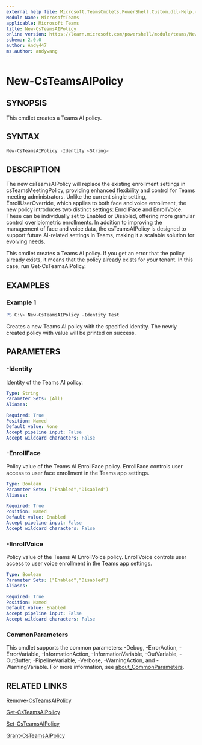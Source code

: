 ```yaml
---
external help file: Microsoft.TeamsCmdlets.PowerShell.Custom.dll-Help.xml
Module Name: MicrosoftTeams
applicable: Microsoft Teams
title: New-CsTeamsAIPolicy
online version: https://learn.microsoft.com/powershell/module/teams/New-CsTeamsAIPolicy
schema: 2.0.0
author: Andy447
ms.author: andywang
---
```



# New-CsTeamsAIPolicy

## SYNOPSIS
This cmdlet creates a Teams AI policy.

## SYNTAX

```powershell
New-CsTeamsAIPolicy -Identity <String>
```

## DESCRIPTION

The new csTeamsAIPolicy will replace the existing enrollment settings in csTeamsMeetingPolicy, providing enhanced flexibility and control for Teams meeting administrators. Unlike the current single setting, EnrollUserOverride, which applies to both face and voice enrollment, the new policy introduces two distinct settings: EnrollFace and EnrollVoice. These can be individually set to Enabled or Disabled, offering more granular control over biometric enrollments. In addition to improving the management of face and voice data, the csTeamsAIPolicy is designed to support future AI-related settings in Teams, making it a scalable solution for evolving needs.

This cmdlet creates a Teams AI policy. If you get an error that the policy already exists, it means that the policy already exists for your tenant. In this case, run Get-CsTeamsAIPolicy.

## EXAMPLES

### Example 1
```powershell
PS C:\> New-CsTeamsAIPolicy -Identity Test
```
Creates a new Teams AI policy with the specified identity.
The newly created policy with value will be printed on success.

## PARAMETERS

### -Identity
Identity of the Teams AI policy.

```yaml
Type: String
Parameter Sets: (All)
Aliases:

Required: True
Position: Named
Default value: None
Accept pipeline input: False
Accept wildcard characters: False
```

### -EnrollFace
Policy value of the Teams AI EnrollFace policy. EnrollFace controls user access to user face enrollment in the Teams app settings.

```yaml
Type: Boolean
Parameter Sets: ("Enabled","Disabled")
Aliases:

Required: True
Position: Named
Default value: Enabled
Accept pipeline input: False
Accept wildcard characters: False
```

### -EnrollVoice
Policy value of the Teams AI EnrollVoice policy. EnrollVoice controls user access to user voice enrollment in the Teams app settings.

```yaml
Type: Boolean
Parameter Sets: ("Enabled","Disabled")
Aliases:

Required: True
Position: Named
Default value: Enabled
Accept pipeline input: False
Accept wildcard characters: False
```

### CommonParameters
This cmdlet supports the common parameters: -Debug, -ErrorAction, -ErrorVariable, -InformationAction, -InformationVariable, -OutVariable, -OutBuffer, -PipelineVariable, -Verbose, -WarningAction, and -WarningVariable. For more information, see [about_CommonParameters](https://go.microsoft.com/fwlink/?LinkID=113216).


## RELATED LINKS
[Remove-CsTeamsAIPolicy](Remove-CsTeamsAIPolicy.yml)

[Get-CsTeamsAIPolicy](Get-CsTeamsAIPolicy.yml)

[Set-CsTeamsAIPolicy](Set-CsTeamsAIPolicy.yml)

[Grant-CsTeamsAIPolicy](Grant-CsTeamsAIPolicy.yml)